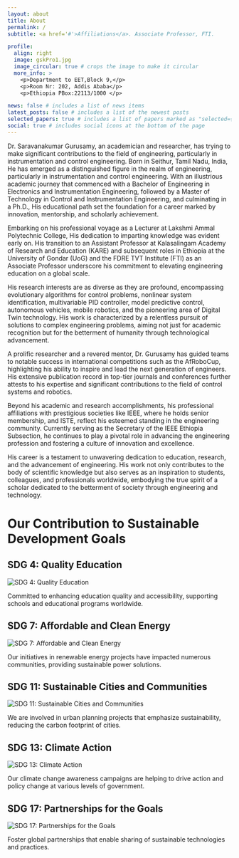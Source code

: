 ```yaml
---
layout: about
title: About
permalink: /
subtitle: <a href='#'>Affiliations</a>. Associate Professor, FTI.

profile:
  align: right
  image: gskPro1.jpg
  image_circular: true # crops the image to make it circular
  more_info: >
    <p>Department to EET,Block 9,</p>
    <p>Room Nr: 202, Addis Ababa</p>
    <p>Ethiopia PBox:22113/1000 </p>

news: false # includes a list of news items
latest_posts: false # includes a list of the newest posts
selected_papers: true # includes a list of papers marked as "selected={true}"
social: true # includes social icons at the bottom of the page
---
```

Dr. Saravanakumar Gurusamy, an academician and researcher, has trying to make significant contributions to the field of engineering, particularly in instrumentation and control engineering. Born in Seithur, Tamil Nadu, India, He has emerged as a distinguished figure in the realm of engineering, particularly in instrumentation and control engineering. With an illustrious academic journey that commenced with a Bachelor of Engineering in Electronics and Instrumentation Engineering, followed by a Master of Technology in Control and Instrumentation Engineering, and culminating in a Ph.D., His educational path set the foundation for a career marked by innovation, mentorship, and scholarly achievement.

Embarking on his professional voyage as a Lecturer at Lakshmi Ammal Polytechnic College, His dedication to imparting knowledge was evident early on. His transition to an Assistant Professor at Kalasalingam Academy of Research and Education (KARE) and subsequent roles in Ethiopia at the University of Gondar (UoG) and the FDRE TVT Institute (FTI) as an Associate Professor underscore his commitment to elevating engineering education on a global scale.

His research interests are as diverse as they are profound, encompassing evolutionary algorithms for control problems, nonlinear system identification, multivariable PID controller, model predictive control, autonomous vehicles, mobile robotics, and the pioneering area of Digital Twin technology. His work is characterized by a relentless pursuit of solutions to complex engineering problems, aiming not just for academic recognition but for the betterment of humanity through technological advancement.

A prolific researcher and a revered mentor, Dr. Gurusamy has guided teams to notable success in international competitions such as the AfRoboCup, highlighting his ability to inspire and lead the next generation of engineers. His extensive publication record in top-tier journals and conferences further attests to his expertise and significant contributions to the field of control systems and robotics.

Beyond his academic and research accomplishments, his professional affiliations with prestigious societies like IEEE, where he holds senior membership, and ISTE, reflect his esteemed standing in the engineering community. Currently serving as the Secretary of the IEEE Ethiopia Subsection, he continues to play a pivotal role in advancing the engineering profession and fostering a culture of innovation and excellence.

His career is a testament to unwavering dedication to education, research, and the advancement of engineering. His work not only contributes to the body of scientific knowledge but also serves as an inspiration to students, colleagues, and professionals worldwide, embodying the true spirit of a scholar dedicated to the betterment of society through engineering and technology.

# Our Contribution to Sustainable Development Goals

## SDG 4: Quality Education
![SDG 4: Quality Education](4_SDG.gif)

Committed to enhancing education quality and accessibility, supporting schools and educational programs worldwide.

## SDG 7: Affordable and Clean Energy
![SDG 7: Affordable and Clean Energy](7_SDG.gif)

Our initiatives in renewable energy projects have impacted numerous communities, providing sustainable power solutions.

## SDG 11: Sustainable Cities and Communities
![SDG 11: Sustainable Cities and Communities](4_SDG.gif)

We are involved in urban planning projects that emphasize sustainability, reducing the carbon footprint of cities.

## SDG 13: Climate Action
![SDG 13: Climate Action](4_SDG.gif)

Our climate change awareness campaigns are helping to drive action and policy change at various levels of government.

## SDG 17: Partnerships for the Goals
![SDG 17: Partnerships for the Goals](17_SDG.gif)

Foster global partnerships that enable sharing of sustainable technologies and practices.
